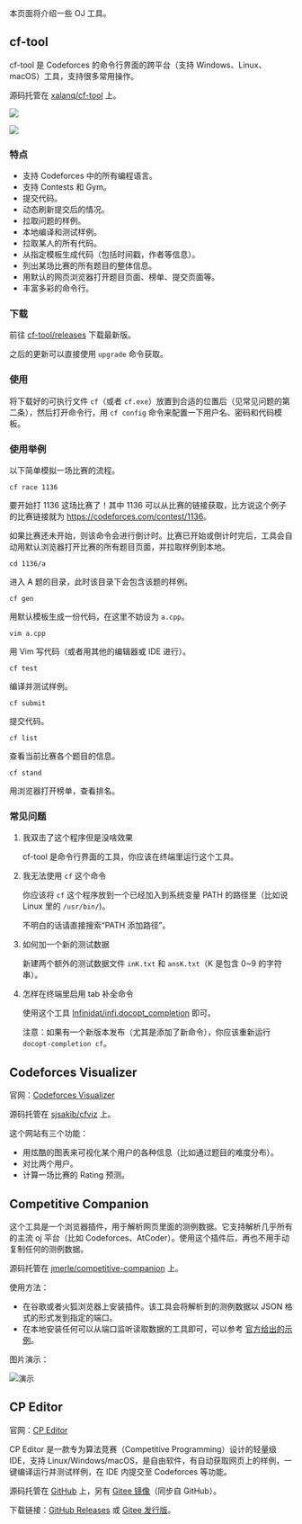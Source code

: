 本页面将介绍一些 OJ 工具。

## cf-tool

cf-tool 是 Codeforces 的命令行界面的跨平台（支持 Windows、Linux、macOS）工具，支持很多常用操作。

源码托管在 [xalanq/cf-tool](https://github.com/xalanq/cf-tool) 上。

![](./images/cf-tool1.jpg)

![](./images/cf-tool2.jpg)

### 特点

- 支持 Codeforces 中的所有编程语言。
- 支持 Contests 和 Gym。
- 提交代码。
- 动态刷新提交后的情况。
- 拉取问题的样例。
- 本地编译和测试样例。
- 拉取某人的所有代码。
- 从指定模板生成代码（包括时间戳，作者等信息）。
- 列出某场比赛的所有题目的整体信息。
- 用默认的网页浏览器打开题目页面、榜单、提交页面等。
- 丰富多彩的命令行。

### 下载

前往 [cf-tool/releases](https://github.com/xalanq/cf-tool/releases) 下载最新版。

之后的更新可以直接使用 `upgrade` 命令获取。

### 使用

将下载好的可执行文件 `cf`（或者 `cf.exe`）放置到合适的位置后（见常见问题的第二条），然后打开命令行，用 `cf config` 命令来配置一下用户名、密码和代码模板。

### 使用举例

以下简单模拟一场比赛的流程。

`cf race 1136`

要开始打 1136 这场比赛了！其中 1136 可以从比赛的链接获取，比方说这个例子的比赛链接就为 <https://codeforces.com/contest/1136>。

如果比赛还未开始，则该命令会进行倒计时。比赛已开始或倒计时完后，工具会自动用默认浏览器打开比赛的所有题目页面，并拉取样例到本地。

`cd 1136/a`

进入 A 题的目录，此时该目录下会包含该题的样例。

`cf gen`

用默认模板生成一份代码，在这里不妨设为 `a.cpp`。

`vim a.cpp`

用 Vim 写代码（或者用其他的编辑器或 IDE 进行）。

`cf test`

编译并测试样例。

`cf submit`

提交代码。

`cf list`

查看当前比赛各个题目的信息。

`cf stand`

用浏览器打开榜单，查看排名。

### 常见问题

1.  我双击了这个程序但是没啥效果

    cf-tool 是命令行界面的工具，你应该在终端里运行这个工具。

2.  我无法使用 `cf` 这个命令

    你应该将 `cf` 这个程序放到一个已经加入到系统变量 PATH 的路径里（比如说 Linux 里的 `/usr/bin/`)。

    不明白的话请直接搜索“PATH 添加路径”。

3.  如何加一个新的测试数据

    新建两个额外的测试数据文件 `inK.txt` 和 `ansK.txt`（K 是包含 0~9 的字符串）。

4.  怎样在终端里启用 tab 补全命令

    使用这个工具 [Infinidat/infi.docopt_completion](https://github.com/Infinidat/infi.docopt_completion) 即可。

    注意：如果有一个新版本发布（尤其是添加了新命令），你应该重新运行 `docopt-completion cf`。

## Codeforces Visualizer

官网：[Codeforces Visualizer](https://cfviz.netlify.app)

源码托管在 [sjsakib/cfviz](https://github.com/sjsakib/cfviz/) 上。

这个网站有三个功能：

- 用炫酷的图表来可视化某个用户的各种信息（比如通过题目的难度分布）。
- 对比两个用户。
- 计算一场比赛的 Rating 预测。

## Competitive Companion

这个工具是一个浏览器插件，用于解析网页里面的测例数据。它支持解析几乎所有的主流 oj 平台（比如 Codeforces、AtCoder）。使用这个插件后，再也不用手动复制任何的测例数据。

源码托管在 [jmerle/competitive-companion](https://github.com/jmerle/competitive-companion) 上。

使用方法：

- 在谷歌或者火狐浏览器上安装插件。该工具会将解析到的测例数据以 JSON 格式的形式发到指定的端口。
- 在本地安装任何可以从端口监听读取数据的工具即可，可以参考 [官方给出的示例](https://github.com/jmerle/competitive-companion-example)。

图片演示：

![演示](images/cf-tool3.gif)

## CP Editor

官网：[CP Editor](https://cpeditor.org/zh)

CP Editor 是一款专为算法竞赛（Competitive Programming）设计的轻量级 IDE，支持 Linux/Windows/macOS，是自由软件，有自动获取网页上的样例，一键编译运行并测试样例，在 IDE 内提交至 Codeforces 等功能。

源码托管在 [GitHub](https://github.com/cpeditor/cpeditor) 上，另有 [Gitee 镜像](https://gitee.com/ouuan/cpeditor)（同步自 GitHub）。

下载链接：[GitHub Releases](https://github.com/cpeditor/cpeditor/releases) 或 [Gitee 发行版](https://gitee.com/ouuan/cpeditor/releases)。
